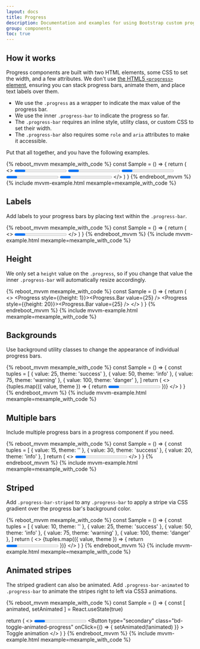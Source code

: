 ```yaml
---
layout: docs
title: Progress
description: Documentation and examples for using Bootstrap custom progress bars featuring support for stacked bars, animated backgrounds, and text labels.
group: components
toc: true
---
```


## How it works

Progress components are built with two HTML elements, some CSS to set the width, and a few attributes. We don't use [the HTML5 `<progress>` element](https://developer.mozilla.org/en-US/docs/Web/HTML/Element/progress), ensuring you can stack progress bars, animate them, and place text labels over them.

- We use the `.progress` as a wrapper to indicate the max value of the progress bar.
- We use the inner `.progress-bar` to indicate the progress so far.
- The `.progress-bar` requires an inline style, utility class, or custom CSS to set their width.
- The `.progress-bar` also requires some `role` and `aria` attributes to make it accessible.

Put that all together, and you have the following examples.

{% reboot_mvvm mexample_with_code %}
const Sample = () => {
  return (
    <>
      <Progress><Progress.Bar value={0} /></Progress>
      <Progress><Progress.Bar value={25} /></Progress>
      <Progress><Progress.Bar value={50} /></Progress>
      <Progress><Progress.Bar value={75} /></Progress>
      <Progress><Progress.Bar value={100} /></Progress>
    </>
  )
}
{% endreboot_mvvm %}
{% include mvvm-example.html mexample=mexample_with_code %}

## Labels

Add labels to your progress bars by placing text within the `.progress-bar`.

{% reboot_mvvm mexample_with_code %}
const Sample = () => {
  return (
    <>
      <Progress><Progress.Bar value={25} label="25%" /></Progress>
    </>
  )
}
{% endreboot_mvvm %}
{% include mvvm-example.html mexample=mexample_with_code %}

## Height

We only set a `height` value on the `.progress`, so if you change that value the inner `.progress-bar` will automatically resize accordingly.

{% reboot_mvvm mexample_with_code %}
const Sample = () => {
  return (
    <>
      <Progress style={{height: 1}}><Progress.Bar value={25} /></Progress>
      <Progress style={{height: 20}}><Progress.Bar value={25} /></Progress>
    </>
  )
}
{% endreboot_mvvm %}
{% include mvvm-example.html mexample=mexample_with_code %}

## Backgrounds

Use background utility classes to change the appearance of individual progress bars.

{% reboot_mvvm mexample_with_code %}
const Sample = () => {
  const tuples = [
    { value: 25, theme: 'success' },
    { value: 50, theme: 'info' },
    { value: 75, theme: 'warning' },
    { value: 100, theme: 'danger' },
  ]
  return (
    <>
      {tuples.map(({ value, theme }) => {
        return <Progress><Progress.Bar bgTheme={theme} value={value} /></Progress>
      })}
    </>
  )
}
{% endreboot_mvvm %}
{% include mvvm-example.html mexample=mexample_with_code %}

## Multiple bars

Include multiple progress bars in a progress component if you need.

{% reboot_mvvm mexample_with_code %}
const Sample = () => {
  const tuples = [
    { value: 15, theme: '' },
    { value: 30, theme: 'success' },
    { value: 20, theme: 'info' },
  ]
  return (
    <>
      <Progress>
        {tuples.map(({ value, theme }) => {
          return <Progress.Bar bgTheme={theme} value={value} />
        })}
      </Progress>
    </>
  )
}
{% endreboot_mvvm %}
{% include mvvm-example.html mexample=mexample_with_code %}

## Striped

Add `.progress-bar-striped` to any `.progress-bar` to apply a stripe via CSS gradient over the progress bar's background color.

{% reboot_mvvm mexample_with_code %}
const Sample = () => {
  const tuples = [
    { value: 10, theme: '' },
    { value: 25, theme: 'success' },
    { value: 50, theme: 'info' },
    { value: 75, theme: 'warning' },
    { value: 100, theme: 'danger' },
  ]
  return (
    <>
      {tuples.map(({ value, theme }) => {
        return <Progress><Progress.Bar striped bgTheme={theme} value={value} /></Progress>
      })}
    </>
  )
}
{% endreboot_mvvm %}
{% include mvvm-example.html mexample=mexample_with_code %}

## Animated stripes

The striped gradient can also be animated. Add `.progress-bar-animated` to `.progress-bar` to animate the stripes right to left via CSS3 animations.

{% reboot_mvvm mexample_with_code %}
const Sample = () => {
  const [ animated, setAnimated ] = React.useState(true)

  return (
    <>
      <Progress><Progress.Bar striped animated={animated} bgTheme={''} value={75} /></Progress>
      <Button
        type="secondary"
        class="bd-toggle-animated-progress"
        onClick={() => {
          setAnimated(!animated)
        }}
      >
        Toggle animation
      </Button>
    </>
  )
}
{% endreboot_mvvm %}
{% include mvvm-example.html mexample=mexample_with_code %}